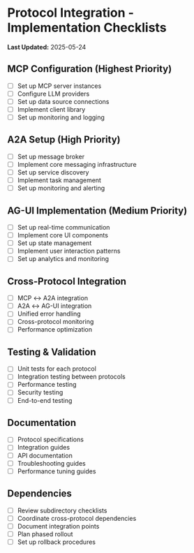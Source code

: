 # Protocol Integration - Implementation Checklists

**Last Updated:** 2025-05-24

## MCP Configuration (Highest Priority)

- [ ] Set up MCP server instances
- [ ] Configure LLM providers
- [ ] Set up data source connections
- [ ] Implement client library
- [ ] Set up monitoring and logging

## A2A Setup (High Priority)

- [ ] Set up message broker
- [ ] Implement core messaging infrastructure
- [ ] Set up service discovery
- [ ] Implement task management
- [ ] Set up monitoring and alerting

## AG-UI Implementation (Medium Priority)

- [ ] Set up real-time communication
- [ ] Implement core UI components
- [ ] Set up state management
- [ ] Implement user interaction patterns
- [ ] Set up analytics and monitoring

## Cross-Protocol Integration

- [ ] MCP ↔ A2A integration
- [ ] A2A ↔ AG-UI integration
- [ ] Unified error handling
- [ ] Cross-protocol monitoring
- [ ] Performance optimization

## Testing & Validation

- [ ] Unit tests for each protocol
- [ ] Integration testing between protocols
- [ ] Performance testing
- [ ] Security testing
- [ ] End-to-end testing

## Documentation

- [ ] Protocol specifications
- [ ] Integration guides
- [ ] API documentation
- [ ] Troubleshooting guides
- [ ] Performance tuning guides

## Dependencies

- [ ] Review subdirectory checklists
- [ ] Coordinate cross-protocol dependencies
- [ ] Document integration points
- [ ] Plan phased rollout
- [ ] Set up rollback procedures
